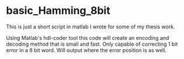 # basic_Hamming_8bit


This is just a short script in matlab I wrote for some of my thesis work.

Using Matlab's hdl-coder tool this code will create an encoding and decoding method that is small and fast.  Only capable of correcting 1 bit error in a 8 bit word.  Will output where the error position is as well.

